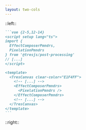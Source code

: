 ```yaml
---
layout: two-cols
---
```


<Understand3DScenesHeadline />

::left::

<div class="w-full h-23"></div>

````md magic-move {lines: true}
```vue {2-5,12-14}
<script setup lang="ts">
import {
  EffectComposerPmndrs, 
  PixelationPmndrs
} from '@tresjs/post-processing'
// [...]
</script>

<template>
  <TresCanvas clear-color="E1F4FF">
    <!-- [...] -->
    <EffectComposerPmndrs>
      <PixelationPmndrs />
    </EffectComposerPmndrs>
    <!-- [...] -->
  </TresCanvas>
</template>
```
````

::right::
